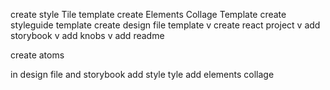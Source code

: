 create style Tile template
create Elements Collage Template
create styleguide template
create design file template
v create react project
v add storybook 
v add knobs
v add readme

create atoms 



in design file and storybook 
    add style tyle 
    add elements collage 



